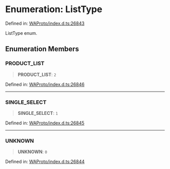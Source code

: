 # Enumeration: ListType

Defined in: [WAProto/index.d.ts:26843](https://github.com/Fokusdotid/bail/blob/8a30cf93a8ac726f06d1ad6578695812a8253e53/WAProto/index.d.ts#L26843)

ListType enum.

## Enumeration Members

### PRODUCT\_LIST

> **PRODUCT\_LIST**: `2`

Defined in: [WAProto/index.d.ts:26846](https://github.com/Fokusdotid/bail/blob/8a30cf93a8ac726f06d1ad6578695812a8253e53/WAProto/index.d.ts#L26846)

***

### SINGLE\_SELECT

> **SINGLE\_SELECT**: `1`

Defined in: [WAProto/index.d.ts:26845](https://github.com/Fokusdotid/bail/blob/8a30cf93a8ac726f06d1ad6578695812a8253e53/WAProto/index.d.ts#L26845)

***

### UNKNOWN

> **UNKNOWN**: `0`

Defined in: [WAProto/index.d.ts:26844](https://github.com/Fokusdotid/bail/blob/8a30cf93a8ac726f06d1ad6578695812a8253e53/WAProto/index.d.ts#L26844)
